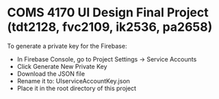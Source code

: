 # COMS 4170 UI Design Final Project (tdt2128, fvc2109, ik2536, pa2658)

To generate a private key for the Firebase:
- In Firebase Console, go to Project Settings → Service Accounts
- Click Generate New Private Key
- Download the JSON file
- Rename it to: UIserviceAccountKey.json
- Place it in the root directory of this project
